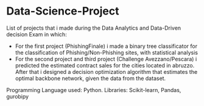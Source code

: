 # Data-Science-Project
List of projects that i made during the Data Analytics and Data-Driven decision Exam in which:
  - For the first project (PhishingFinale) i made a binary tree classificator for the classification of Phishing/Non-Phishing sites, with statistical analysis
  - For the second project and third project (Challenge Avezzano/Pescara) i predicted the estimated contract sales for the cities located in abruzzo. After that i designed a decision optimization algorithm that estimates the optimal backbone network, given the data from the dataset.

Programming Language used: Python.
Libraries: Scikit-learn, Pandas, gurobipy
